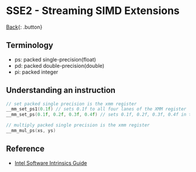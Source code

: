 # SSE2 - Streaming SIMD Extensions

[Back](../../index.md){: .button}

## Terminology

- ps: packed single-precision(float)
- pd: packed double-precision(double)
- pi: packed integer

## Understanding an instruction

```c
// set packed single precision is the xmm register
__mm_set_ps1(0.1f) // sets 0.1f to all four lanes of the XMM register
__mm_set_ps(0.1f, 0.2f, 0.3f, 0.4f) // sets 0.1f, 0.2f, 0.3f, 0.4f in the lanes of the XXM
```

```c
// multiply packed single precision is the xmm register
__mm_mul_ps(xs, ys)
```

## Reference

- [Intel Software Intrinsics Guide](https://software.intel.com/sites/landingpage/IntrinsicsGuide/#techs=SSE2)
